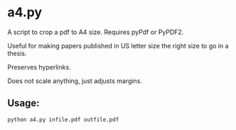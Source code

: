 # a4.py

A script to crop a pdf to A4 size. Requires pyPdf or PyPDF2.

Useful for making papers published in US letter size the right size to go in a thesis.

Preserves hyperlinks.

Does not scale anything, just adjusts margins.

## Usage:

    python a4.py infile.pdf outfile.pdf